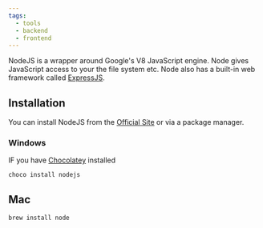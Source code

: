 ```yaml
---
tags:
  - tools
  - backend
  - frontend
---
```

NodeJS is a wrapper around Google's V8 JavaScript engine. Node gives JavaScript access to your the file system etc. Node also has a built-in web framework called [ExpressJS](https://expressjs.com/).

## Installation

You can install NodeJS from the [Official Site](https://nodejs.org/en) or via a package manager.

### Windows

IF you have [Chocolatey](https://chocolatey.org/install) installed 

`choco install nodejs`

## Mac

`brew install node`